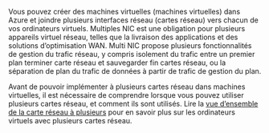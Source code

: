 Vous pouvez créer des machines virtuelles (machines virtuelles) dans Azure et joindre plusieurs interfaces réseau (cartes réseau) vers chacun de vos ordinateurs virtuels. Multiples NIC est une obligation pour plusieurs appareils virtuel réseau, telles que la livraison des applications et des solutions d’optimisation WAN. Multi NIC propose plusieurs fonctionnalités de gestion du trafic réseau, y compris isolement du trafic entre un premier plan terminer carte réseau et sauvegarder fin cartes réseau, ou la séparation de plan du trafic de données à partir de trafic de gestion du plan.

Avant de pouvoir implémenter à plusieurs cartes réseau dans machines virtuelles, il est nécessaire de comprendre lorsque vous pouvez utiliser plusieurs cartes réseau, et comment ils sont utilisés. Lire la [vue d’ensemble de la carte réseau à plusieurs](../articles/virtual-network/virtual-networks-multiple-nics.md) pour en savoir plus sur les ordinateurs virtuels avec plusieurs cartes réseau.
